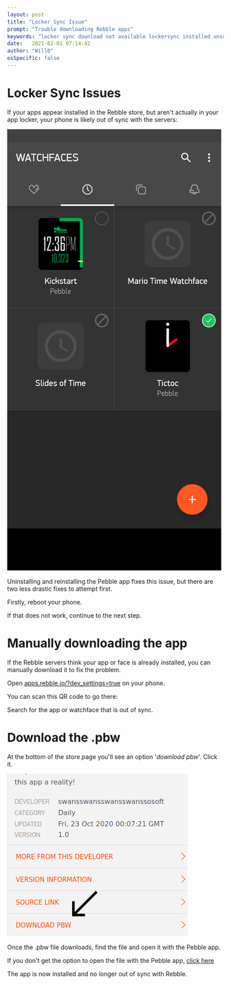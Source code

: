 ```yaml
---
layout: post
title: "Locker Sync Issue"
prompt: "Trouble downloading Rebble apps"
keywords: "locker sync download not available lockersync installed unsupported watchface app"
date:   2021-02-01 07:14:42
author: "Will0"
osSpecific: false
---
```


# Locker Sync Issues 

If your apps appear installed in the Rebble store, but aren't actually in your app locker, your phone is likely out of sync with the servers:

![](/images/lockersync/2.png)  
   
Uninstalling and reinstalling the Pebble app fixes this issue, but there are two less drastic fixes to attempt first.


Firstly, reboot your phone.   
    
If that does not work, continue to the next step.

# Manually downloading the app

If the Rebble servers think your app or face is already installed, you can manually download it to fix the problem.   
   
Open [apps.rebble.io/?dev_settings=true](https://apps.rebble.io/?dev_settings=true) on your phone.   

<notmobile>
You can scan this QR code to go there:

<qr url="https://apps.rebble.io/?dev_settings=true" />
</notmobile>

Search for the app or watchface that is out of sync.

# Download the .pbw

At the bottom of the store page you'll see an option '*download pbw*'. Click it.

![](/images/lockersync/3.png)  

Once the .pbw file downloads, find the file and open it with the Pebble app.

If you don't get the option to open the file with the Pebble app, [click here](/sideloading/)

The app is now installed and no longer out of sync with Rebble.
